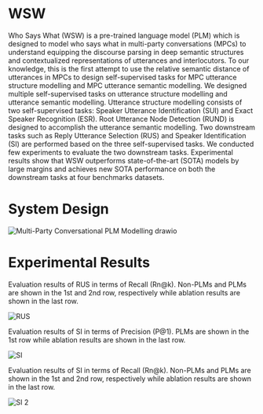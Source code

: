 # WSW
Who Says What (WSW) is a pre-trained language model (PLM) which is designed to model who says what in multi-party conversations (MPCs) to understand equipping the discourse parsing in deep semantic structures and contextualized representations of utterances and interlocutors. To our knowledge, this is the first attempt to use the relative semantic distance of utterances in MPCs to design self-supervised tasks for MPC utterance structure modelling and MPC utterance semantic modelling. We designed multiple self-supervised tasks on utterance structure modelling and utterance semantic modelling. Utterance structure modelling consists of two self-supervised tasks: Speaker Utterance Identification (SUI) and Exact Speaker Recognition (ESR). Root Utterance Node Detection (RUND) is designed to accomplish the utterance semantic modelling. Two downstream tasks such as Reply Utterance Selection (RUS) and Speaker Identification (SI) are performed based on the three self-supervised tasks. We conducted few experiments to evaluate the two downstream tasks. Experimental results show that WSW outperforms state-of-the-art (SOTA) models by large margins and achieves new SOTA performance on both the downstream tasks at four benchmarks datasets.
 
 # System Design 
![Multi-Party Conversational PLM Modelling drawio](https://github.com/CyraxSector/WSW/assets/4902204/9f601374-8bf3-426e-ac25-127bcdad35b3)

 # Experimental Results
 Evaluation results of RUS in terms of Recall (Rn@k). Non-PLMs and PLMs are shown in the 1st and 2nd row, respectively while ablation results are shown in the last row. 
 
![RUS](https://github.com/CyraxSector/WSW/assets/4902204/a46e7eaf-aca4-484b-b1b2-98109180241b)

Evaluation results of SI in terms of Precision (P@1). PLMs are shown in the 1st row while ablation results are shown in the last row.

![SI](https://github.com/CyraxSector/WSW/assets/4902204/6e9acda8-b964-4274-99d0-43ec13bc5ff0)

Evaluation results of SI in terms of Recall (Rn@k). Non-PLMs and PLMs are shown in the 1st and 2nd row, respectively while ablation results are shown in the last row.

![SI 2](https://github.com/CyraxSector/WSW/assets/4902204/0d6b5951-8e53-4e62-b0b2-354d705e827d)
